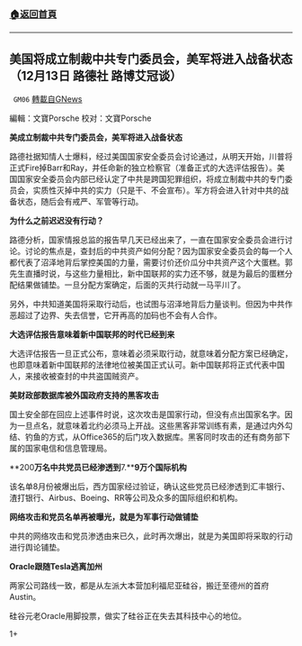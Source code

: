###  [:house:返回首頁](https://github.com/ourhimalayas/txt)
---

## 美国将成立制裁中共专门委员会，美军将进入战备状态（12月13日 路德社 路博艾冠谈）
` GM06` [轉載自GNews](https://gnews.org/zh-hans/648257/)

編輯：文寶Porsche 校对：文寶Porsche

**美成立制裁中共专门委员会，美军将进入战备状态**

路德社据知情人士爆料，经过美国国家安全委员会讨论通过，从明天开始，川普将正式Fire掉Barr和Ray，并任命新的独立检察官（准备正式的大选评估报告）。美国国家安全委员会内部已经认定了中共是跨国犯罪组织，将成立制裁中共的专门委员会，实质性灭掉中共的实力（只是干、不会宣布）。军方将会进入针对中共的战备状态，随后会有戒严、军管等行动。

**为什么之前迟迟没有行动？**

路德分析，国家情报总监的报告早几天已经出来了，一直在国家安全委员会进行讨论。讨论的焦点是，查封后的中共资产如何分配？因为国家安全委员会的每一个人都代表了沼泽地背后掌控美国的力量，需要讨价还价瓜分中共资产这个大蛋糕。郭先生直播时说，与这些力量相比，新中国联邦的实力还不够，就是为最后的蛋糕分配结果做铺垫。一旦分配方案确定，后面的灭共行动就一马平川了。

另外，中共知道美国将采取行动后，也试图与沼泽地背后力量谈判。但因为中共作恶超过了边界、失去信誉，它开再高的加码也不会有人合作。

**大选评估报告意味着新中国联邦的时代已经到来**

大选评估报告一旦正式公布，意味着必须采取行动，就意味着分配方案已经确定，也即意味着新中国联邦的法律地位被美国正式认可。新中国联邦将正式代表中国人，来接收被查封的中共盗国贼资产。

**美财政部数据库被外国政府支持的黑客攻击**

国土安全部在回应上述事件时说，这次攻击是国家行动，但没有点出国家名字。因为一旦点名，就意味着北约必须马上开战。这些黑客非常训练有素，是通过内外勾结、钓鱼的方式，从Office365的后门攻入数据库。黑客同时攻击的还有商务部下属的国家电信和信息管理局。

**200****万名中共党员已经渗透到****7.****9万个国际机构**

该名单8月份被爆出后，西方国家经过验证，确认这些党员已经渗透到汇丰银行、渣打银行、Airbus、Boeing、RR等公司及众多的国际组织和机构。

**网络攻击和党员名单再被曝光，就是为军事行动做铺垫**

中共的网络攻击和党员渗透由来已久，此时再次爆出，就是为美国即将采取的行动进行舆论铺垫。

**Oracle跟随Tesla逃离加州**

两家公司路线一致，都是从左派大本营加利福尼亚硅谷，搬迁至德州的首府Austin。

硅谷元老Oracle用脚投票，做实了硅谷正在失去其科技中心的地位。

1+
